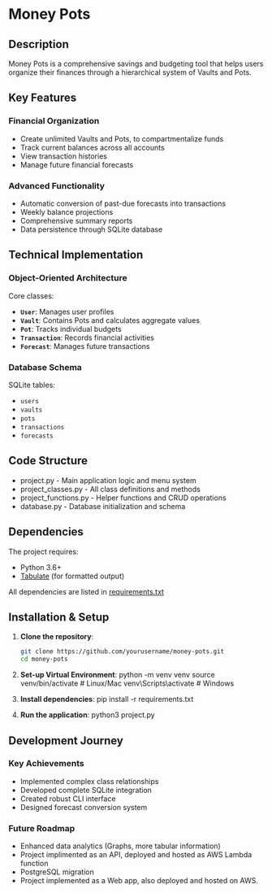 # Money Pots  

## Description  
Money Pots is a comprehensive savings and budgeting tool that helps users organize their finances through a hierarchical system of Vaults and Pots.

## Key Features  

### Financial Organization  
- Create unlimited Vaults and Pots, to compartmentalize funds
- Track current balances across all accounts  
- View transaction histories  
- Manage future financial forecasts  

### Advanced Functionality  
- Automatic conversion of past-due forecasts into transactions 
- Weekly balance projections  
- Comprehensive summary reports  
- Data persistence through SQLite database  

## Technical Implementation  

### Object-Oriented Architecture  
Core classes:  
- **`User`**: Manages user profiles  
- **`Vault`**: Contains Pots and calculates aggregate values  
- **`Pot`**: Tracks individual budgets  
- **`Transaction`**: Records financial activities  
- **`Forecast`**: Manages future transactions  

### Database Schema  
SQLite tables:  
- `users`  
- `vaults`  
- `pots`  
- `transactions`  
- `forecasts`  

## Code Structure 
- project.py - Main application logic and menu system
- project_classes.py - All class definitions and methods
- project_functions.py - Helper functions and CRUD operations
- database.py - Database initialization and schema

## Dependencies

The project requires:
- Python 3.6+
- [Tabulate](https://pypi.org/project/tabulate/) (for formatted output)

All dependencies are listed in [requirements.txt](requirements.txt)

## Installation & Setup

1. **Clone the repository**:
   ```bash
   git clone https://github.com/yourusername/money-pots.git
   cd money-pots

2. **Set-up Virtual Environment**:
python -m venv venv
source venv/bin/activate  # Linux/Mac
venv\Scripts\activate    # Windows

3. **Install dependencies**:
pip install -r requirements.txt

4. **Run the application**:
python3 project.py

## Development Journey

### Key Achievements
- Implemented complex class relationships
- Developed complete SQLite integration
- Created robust CLI interface
- Designed forecast conversion system

### Future Roadmap
- Enhanced data analytics (Graphs, more tabular information)
- Project implimented as an API, deployed and hosted as AWS Lambda function
- PostgreSQL migration 
- Project implemented as a Web app, also deployed and hosted on AWS. 





